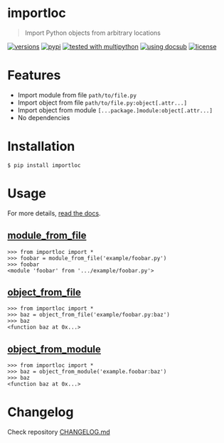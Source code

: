 # importloc
> Import Python objects from arbitrary locations

<!-- docsub: begin -->
<!-- docsub: include docs/parts/badges.md -->
[![versions](https://img.shields.io/pypi/pyversions/importloc.svg)](https://pypi.org/project/importloc)
[![pypi](https://img.shields.io/pypi/v/importloc.svg#v0.0.0)](https://pypi.python.org/pypi/importloc)
[![tested with multipython](https://img.shields.io/badge/tested_with-multipython-x)](https://github.com/makukha/multipython)
[![using docsub](https://img.shields.io/badge/using-docsub-royalblue)](https://github.com/makukha/docsub)
[![license](https://img.shields.io/github/license/makukha/importloc.svg)](https://github.com/makukha/importloc/blob/main/LICENSE)
<!-- docsub: end -->


# Features

* Import module from file `path/to/file.py`
* Import object from file `path/to/file.py:object[.attr...]`
* Import object from module `[...package.]module:object[.attr...]`
* No dependencies


# Installation
<!-- docsub: begin -->
<!-- docsub: include docs/parts/installation.md -->
```shell
$ pip install importloc
```
<!-- docsub: end -->


# Usage

For more details, [read the docs](http://importloc.readthedocs.io).

## [module_from_file](https://importloc.readthedocs.io/en/latest/#importloc.module_from_file)

<!-- docsub: begin -->
<!-- docsub: include tests/test_module_from_file.txt -->
<!-- docsub: lines after 1 upto -1 -->
```doctest
>>> from importloc import *
>>> foobar = module_from_file('example/foobar.py')
>>> foobar
<module 'foobar' from '.../example/foobar.py'>
```
<!-- docsub: end -->

## [object_from_file](https://importloc.readthedocs.io/en/latest/#importloc.object_from_file)

<!-- docsub: begin -->
<!-- docsub: include tests/test_object_from_file.txt -->
<!-- docsub: lines after 1 upto -1 -->
```doctest
>>> from importloc import *
>>> baz = object_from_file('example/foobar.py:baz')
>>> baz
<function baz at 0x...>
```
<!-- docsub: end -->

## [object_from_module](https://importloc.readthedocs.io/en/latest/#importloc.object_from_module)

<!-- docsub: begin -->
<!-- docsub: include tests/test_object_from_module.txt -->
<!-- docsub: lines after 1 upto -1 -->
```doctest
>>> from importloc import *
>>> baz = object_from_module('example.foobar:baz')
>>> baz
<function baz at 0x...>
```
<!-- docsub: end -->


# Changelog

Check repository [CHANGELOG.md](https://github.com/makukha/importloc/tree/main/CHANGELOG.md)
